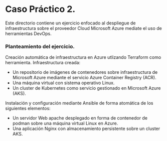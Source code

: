 # Caso Práctico 2. 

Este directorio contiene un ejercicio enfocado al despliegue de infraestructura sobre el proveedor Cloud Microsoft Azure mediate el uso de herramientas DevOps.

### Planteamiento del ejercicio.

Creación automática de infraestructura en Azure utlizando Terraform como herramienta. Infraestructura creada:
- Un repositorio de imágenes de contenedores sobre infraestructura de Microsoft Azure mediante el servicio Azure Container Registry (ACR).
- Una máquina virtual con sistema operativo Linux.
- Un cluster de Kubernetes como servicio gestionado en Microsoft Azure (AKS).

Instalación y configuración mediante Ansible de forma atomática de los siguientes elementos:
- Un servidor Web apache desplegado en forma de contenedor de podman sobre una máquina virtual Linux en Azure.
- Una aplicación Nginx con almacenamiento persistente sobre un cluster AKS. 
 
